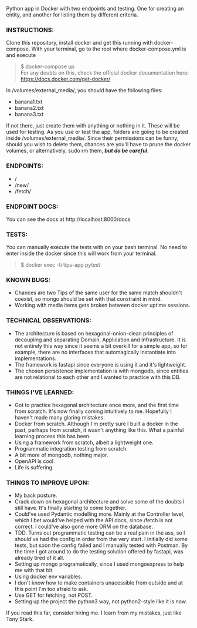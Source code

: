 Python app in Docker with two endpoints and testing. One for creating an entity, and another for listing them by different criteria.

### INSTRUCTIONS:
Clone this repository, install docker and get this running with docker-compose. With your terminal, go to the root where docker-compose.yml is and execute<br>
>$ docker-compose up
<br>For any doubts on this, check the official docker documentation here:<br>
https://docs.docker.com/get-docker/

In /volumes/external_media/, you should have the following files:
- banana1.txt
- banana2.txt
- banana3.txt

If not there, just create them with anything or nothing in it. These will be used for testing. As you use or test the app, folders are going to be created inside /volumes/external_media/. Since their permissions can be funny, should you wish to delete them, chances are you'll have to prune the docker volumes, or alternatively, sudo rm them, ***but do be careful***.

### ENDPOINTS:
- /
- /new/
- /fetch/

### ENDPOINT DOCS:
You can see the docs at http://localhost:8000/docs

### TESTS:
You can manually execute the tests with on your bash terminal. No need to enter inside the docker since this will work from your terminal.<br>
>$ docker exec -ti tips-app pytest

### KNOWN BUGS:
- Chances are two Tips of the same user for the same match shouldn't coexist, so mongo should be set with that constraint in mind.
- Working with media items gets broken between docker uptime sessions.

### TECHNICAL OBSERVATIONS:
- The architecture is based on hexagonal-onion-clean principles of decoupling and separating Domain, Application and Infrastructure. It is not entirely this way since it seems a bit overkill for a simple app, so for example, there are no interfaces that automagically instantiate into implementations.
- The framework is fastapi since everyone is using it and it's lightweight.
- The chosen persistence implementation is with mongodb, since entities are not relational to each other and I wanted to practice with this DB.

### THINGS I'VE LEARNED:
- Got to practice hexagonal architecture once more, and the first time from scratch. It's now finally coming intuitively to me. Hopefully I haven't made many glaring mistakes.
- Docker from scratch. Although I'm pretty sure I built a docker in the past, perhaps from scratch, it wasn't anything like this. What a painful learning process this has been.
- Using a framework from scratch, albeit a lightweight one.
- Programmatic integration testing from scratch.
- A bit more of mongodb, nothing major.
- OpenAPI is cool.
- Life is suffering.

### THINGS TO IMPROVE UPON:
- My back posture.
- Crack down on hexagonal architecture and solve some of the doubts I still have. It's finally starting to come together.
- Could've used Pydantic modelling more. Mainly at the Controller level, which I bet would've helped with the API docs, since /fetch is not correct. I could've also gone more ORM on the database.
- TDD. Turns out programmatic testing can be a real pain in the ass, so I should've had the config in order from the very start. I initially did some tests, but soon the config failed and I manually tested with Postman. By the time I got around to do the testing solution offered by fastapi, was already tired of it all.
- Setting up mongo programatically, since I used mongoexpress to help me with that bit.
- Using docker env variables.
- I don't know how to make containers unacessible from outside and at this point I'm too afraid to ask.
- Use GET for fetching, not POST.
- Setting up the project the python3 way, not python2-style like it is now.


If you read this far, consider hiring me. I learn from my mistakes, just like Tony Stark.
